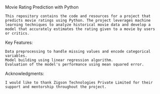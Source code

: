 Movie Rating Prediction with Python

    This repository contains the code and resources for a project that predicts movie ratings using Python. The project leverages machine learning techniques to analyze historical movie data and develop a model that accurately estimates the rating given to a movie by users or critics.

Key Features:

    Data preprocessing to handle missing values and encode categorical variables.
    Model building using linear regression algorithm.
    Evaluation of the model's performance using mean squared error.

Acknowledgments:

    I would like to thank Zigson Technologies Private Limited for their support and mentorship throughout the project.
